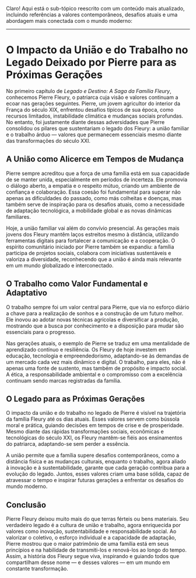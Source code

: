 Claro! Aqui está o sub-tópico reescrito com um conteúdo mais atualizado, incluindo referências a valores contemporâneos, desafios atuais e uma abordagem mais conectada com o mundo moderno:

---

# O Impacto da União e do Trabalho no Legado Deixado por Pierre para as Próximas Gerações

No primeiro capítulo de *Legado e Destino: A Saga da Família Fleury*, conhecemos Pierre Fleury, o patriarca cuja visão e valores continuam a ecoar nas gerações seguintes. Pierre, um jovem agricultor do interior da França do século XIX, enfrentou desafios típicos de sua época, como recursos limitados, instabilidade climática e mudanças sociais profundas. No entanto, foi justamente diante dessas adversidades que Pierre consolidou os pilares que sustentariam o legado dos Fleury: a união familiar e o trabalho árduo — valores que permanecem essenciais mesmo diante das transformações do século XXI.

## A União como Alicerce em Tempos de Mudança

Pierre sempre acreditou que a força de uma família está em sua capacidade de se manter unida, especialmente em períodos de incerteza. Ele promovia o diálogo aberto, a empatia e o respeito mútuo, criando um ambiente de confiança e colaboração. Essa coesão foi fundamental para superar não apenas as dificuldades do passado, como más colheitas e doenças, mas também serve de inspiração para os desafios atuais, como a necessidade de adaptação tecnológica, a mobilidade global e as novas dinâmicas familiares.

Hoje, a união familiar vai além do convívio presencial. As gerações mais jovens dos Fleury mantêm laços estreitos mesmo à distância, utilizando ferramentas digitais para fortalecer a comunicação e a cooperação. O espírito comunitário iniciado por Pierre também se expandiu: a família participa de projetos sociais, colabora com iniciativas sustentáveis e valoriza a diversidade, reconhecendo que a união é ainda mais relevante em um mundo globalizado e interconectado.

## O Trabalho como Valor Fundamental e Adaptativo

O trabalho sempre foi um valor central para Pierre, que via no esforço diário a chave para a realização de sonhos e a construção de um futuro melhor. Ele inovou ao adotar novas técnicas agrícolas e diversificar a produção, mostrando que a busca por conhecimento e a disposição para mudar são essenciais para o progresso.

Nas gerações atuais, o exemplo de Pierre se traduz em uma mentalidade de aprendizado contínuo e resiliência. Os Fleury de hoje investem em educação, tecnologia e empreendedorismo, adaptando-se às demandas de um mercado cada vez mais dinâmico e digital. O trabalho, para eles, não é apenas uma fonte de sustento, mas também de propósito e impacto social. A ética, a responsabilidade ambiental e o compromisso com a excelência continuam sendo marcas registradas da família.

## O Legado para as Próximas Gerações

O impacto da união e do trabalho no legado de Pierre é visível na trajetória da família Fleury até os dias atuais. Esses valores servem como bússola moral e prática, guiando decisões em tempos de crise e de prosperidade. Mesmo diante das rápidas transformações sociais, econômicas e tecnológicas do século XXI, os Fleury mantêm-se fiéis aos ensinamentos do patriarca, adaptando-se sem perder a essência.

A união permite que a família supere desafios contemporâneos, como a distância física e as mudanças culturais, enquanto o trabalho, agora aliado à inovação e à sustentabilidade, garante que cada geração contribua para a evolução do legado. Juntos, esses valores criam uma base sólida, capaz de atravessar o tempo e inspirar futuras gerações a enfrentar os desafios do mundo moderno.

## Conclusão

Pierre Fleury deixou muito mais do que terras férteis ou bens materiais. Seu verdadeiro legado é a cultura de união e trabalho, agora enriquecida por valores como inovação, sustentabilidade e responsabilidade social. Ao valorizar o coletivo, o esforço individual e a capacidade de adaptação, Pierre mostrou que o maior patrimônio de uma família está em seus princípios e na habilidade de transmiti-los e renová-los ao longo do tempo. Assim, a história dos Fleury segue viva, inspirando e guiando todos que compartilham desse nome — e desses valores — em um mundo em constante transformação.